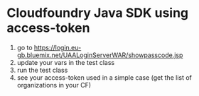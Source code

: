 # Cloudfoundry Java SDK using access-token

1. go to https://login.eu-gb.bluemix.net/UAALoginServerWAR/showpasscode.jsp
2. update your vars in the test class
3. run the test class
4. see your access-token used in a simple case (get the list of organizations in your CF)
